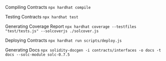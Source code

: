 Compiling Contracts `npx hardhat compile`


Testing Contracts `npx hardhat test`


Generating Coverage Report `npx hardhat coverage --testfiles "test/tests.js" --solcoverjs ./solcover.js`


Deploying Contracts `npx hardhat run scripts/deploy.js`


Generating Docs `npx solidity-docgen -i contracts/interfaces -o docs -t docs --solc-module solc-0.7.5`